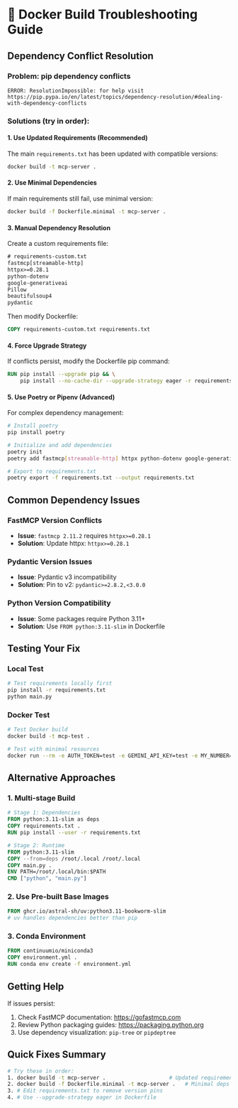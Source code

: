 # 🔧 Docker Build Troubleshooting Guide

## Dependency Conflict Resolution

### Problem: pip dependency conflicts
```
ERROR: ResolutionImpossible: for help visit https://pip.pypa.io/en/latest/topics/dependency-resolution/#dealing-with-dependency-conflicts
```

### Solutions (try in order):

#### 1. Use Updated Requirements (Recommended)
The main `requirements.txt` has been updated with compatible versions:
```bash
docker build -t mcp-server .
```

#### 2. Use Minimal Dependencies
If main requirements still fail, use minimal version:
```bash
docker build -f Dockerfile.minimal -t mcp-server .
```

#### 3. Manual Dependency Resolution
Create a custom requirements file:
```txt
# requirements-custom.txt
fastmcp[streamable-http]
httpx>=0.28.1
python-dotenv
google-generativeai
Pillow
beautifulsoup4
pydantic
```

Then modify Dockerfile:
```dockerfile
COPY requirements-custom.txt requirements.txt
```

#### 4. Force Upgrade Strategy
If conflicts persist, modify the Dockerfile pip command:
```dockerfile
RUN pip install --upgrade pip && \
    pip install --no-cache-dir --upgrade-strategy eager -r requirements.txt
```

#### 5. Use Poetry or Pipenv (Advanced)
For complex dependency management:
```bash
# Install poetry
pip install poetry

# Initialize and add dependencies
poetry init
poetry add fastmcp[streamable-http] httpx python-dotenv google-generativeai Pillow beautifulsoup4 pydantic

# Export to requirements.txt
poetry export -f requirements.txt --output requirements.txt
```

## Common Dependency Issues

### FastMCP Version Conflicts
- **Issue**: `fastmcp 2.11.2` requires `httpx>=0.28.1`
- **Solution**: Update httpx: `httpx>=0.28.1`

### Pydantic Version Issues
- **Issue**: Pydantic v3 incompatibility
- **Solution**: Pin to v2: `pydantic>=2.8.2,<3.0.0`

### Python Version Compatibility
- **Issue**: Some packages require Python 3.11+
- **Solution**: Use `FROM python:3.11-slim` in Dockerfile

## Testing Your Fix

### Local Test
```bash
# Test requirements locally first
pip install -r requirements.txt
python main.py
```

### Docker Test
```bash
# Test Docker build
docker build -t mcp-test .

# Test with minimal resources
docker run --rm -e AUTH_TOKEN=test -e GEMINI_API_KEY=test -e MY_NUMBER=test mcp-test
```

## Alternative Approaches

### 1. Multi-stage Build
```dockerfile
# Stage 1: Dependencies
FROM python:3.11-slim as deps
COPY requirements.txt .
RUN pip install --user -r requirements.txt

# Stage 2: Runtime
FROM python:3.11-slim
COPY --from=deps /root/.local /root/.local
COPY main.py .
ENV PATH=/root/.local/bin:$PATH
CMD ["python", "main.py"]
```

### 2. Use Pre-built Base Images
```dockerfile
FROM ghcr.io/astral-sh/uv:python3.11-bookworm-slim
# uv handles dependencies better than pip
```

### 3. Conda Environment
```dockerfile
FROM continuumio/miniconda3
COPY environment.yml .
RUN conda env create -f environment.yml
```

## Getting Help

If issues persist:
1. Check FastMCP documentation: https://gofastmcp.com
2. Review Python packaging guides: https://packaging.python.org
3. Use dependency visualization: `pip-tree` or `pipdeptree`

## Quick Fixes Summary

```bash
# Try these in order:
1. docker build -t mcp-server .                    # Updated requirements
2. docker build -f Dockerfile.minimal -t mcp-server .   # Minimal deps
3. # Edit requirements.txt to remove version pins
4. # Use --upgrade-strategy eager in Dockerfile
```
